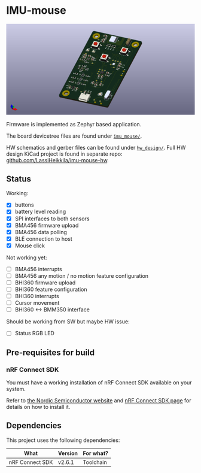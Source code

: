 # IMU-mouse

![](./hw_design/imu-mouse-3d-angled-ortho.png)

Firmware is implemented as Zephyr based application.

The board devicetree files are found under [`imu_mouse/`](./imu_mouse/).

HW schematics and gerber files can be found under [`hw_design/`](./hw_design/). Full HW design KiCad project is found in separate repo: [github.com/LassiHeikkila/imu-mouse-hw](https://github.com/LassiHeikkila/imu-mouse-hw).

## Status

Working:
- [x] buttons
- [x] battery level reading
- [x] SPI interfaces to both sensors
- [x] BMA456 firmware upload
- [x] BMA456 data polling
- [x] BLE connection to host
- [x] Mouse click

Not working yet:
- [ ] BMA456 interrupts
- [ ] BMA456 any motion / no motion feature configuration
- [ ] BHI360 firmware upload 
- [ ] BHI360 feature configuration
- [ ] BHI360 interrupts
- [ ] Cursor movement
- [ ] BHI360 <-> BMM350 interface

Should be working from SW but maybe HW issue:
- [ ] Status RGB LED

## Pre-requisites for build

### nRF Connect SDK
You must have a working installation of nRF Connect SDK available on your system.

Refer to [the Nordic Semiconductor website](https://www.nordicsemi.com/Products/Development-software/nRF-Connect-SDK) and [nRF Connect SDK page](https://developer.nordicsemi.com/nRF_Connect_SDK/doc/2.6.1/nrf/installation.html) for details on how to install it.

## Dependencies
This project uses the following dependencies:

| What | Version | For what? |
| ---- | ------- | --- |
| nRF Connect SDK | v2.6.1 | Toolchain |
